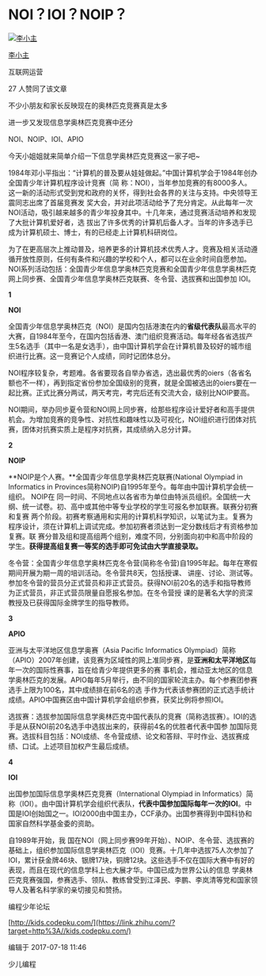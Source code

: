 # NOI？IOI？NOIP？

[![李小主](https://pic3.zhimg.com/v2-1b0c6934aa6fcc7f29d06e8f7e0b2852_xs.jpg?source=172ae18b)](https://www.zhihu.com/people/li-xiao-zhu-47-58)

[李小主](https://www.zhihu.com/people/li-xiao-zhu-47-58)

互联网运营



27 人赞同了该文章

不少小朋友和家长反映现在的奥林匹克竞赛真是太多

进一步又发现信息学奥林匹克竞赛中还分

NOI、NOIP、IOI、APIO

今天小姐姐就来简单介绍一下信息学奥林匹克竞赛这一家子吧~





1984年邓小平指出：“计算机的普及要从娃娃做起。”中国计算机学会于1984年创办全国青少年计算机程序设计竞赛（简 称：NOI），当年参加竞赛的有8000多人。这一新的活动形式受到党和政府的关怀，得到社会各界的关注与支持。中央领导王震同志出席了首届竞赛发 奖大会，并对此项活动给予了充分肯定。从此每年一次NOI活动，吸引越来越多的青少年投身其中。十几年来，通过竞赛活动培养和发现了大批计算机爱好者，选 拔出了许多优秀的计算机后备人才。当年的许多选手已成为计算机硕士、博士，有的已经走上计算机科研岗位。



为了在更高层次上推动普及，培养更多的计算机技术优秀人才。竞赛及相关活动遵循开放性原则，任何有条件和兴趣的学校和个人，都可以在业余时间自愿参加。 NOI系列活动包括：全国青少年信息学奥林匹克竞赛和全国青少年信息学奥林匹克网上同步赛、全国青少年信息学奥林匹克联赛、冬令营、选拔赛和出国参加 IOI。



**1**

**NOI**



全国青少年信息学奥林匹克（NOI）是国内包括港澳在内的**省级代表队**最高水平的大赛，自1984年至今，在国内包括香港、澳门组织竞赛活动。每年经各省选拔产生5名选手（其中一名是女选手），由中国计算机学会在计算机普及较好的城市组织进行比赛。这一竞赛记个人成绩，同时记团体总分。



NOI程序较复杂，考题难。各省要现各自举办省选，选出最优秀的oiers（各省名额也不一样），再到指定省份参加全国级别的竞赛，就是全国被选出的oiers要在一起比赛。正式比赛分两试，两天考完，考完后还有交流大会，级别比NOIP要高。



NOI期间，举办同步夏令营和NOI网上同步赛，给那些程序设计爱好者和高手提供机会。为增加竞赛的竞争性、对抗性和趣味性以及可视化，NOI组织进行团体对抗赛，团体对抗赛实质上是程序对抗赛，其成绩纳入总分计算。



**2**

**NOIP**



**NOIP是个人赛。**全国青少年信息学奥林匹克联赛(National Olympiad in Informatics in Provinces简称NOIP)自1995年至今。每年由中国计算机学会统一组织。 NOIP在 同一时间、不同地点以各省市为单位由特派员组织。全国统一大纲、统一试卷。初、高中或其他中等专业学校的学生可报名参加联赛。联赛分初赛和复赛 两个阶段。初赛考察通用和实用的计算机科学知识，以笔试为主。复赛为程序设计，须在计算机上调试完成。参加初赛者须达到一定分数线后才有资格参加复赛。联 赛分普及组和提高组两个组别，难度不同，分别面向初中和高中阶段的学生。**获得提高组复赛一等奖的选手即可免试由大学直接录取。**



冬令营：全国青少年信息学奥林匹克冬令营(简称冬令营)自1995年起。每年在寒假期间开展为期一周的培训活动。冬令营共8天，包括授课、 讲座、讨论、测试等。参加冬令营的营员分正式营员和非正式营员。获得NOI前20名的选手和指导教师为正式营员，非正式营员限量自愿报名参加。在冬令营授 课的是著名大学的资深教授及已获得国际金牌学生的指导教师。



**3**

**APIO**



亚洲与太平洋地区信息学奥赛（Asia Pacific Informatics Olympiad）简称（APIO）2007年创建，该竞赛为区域性的网上准同步赛，是**亚洲和太平洋地区**每年一次的国际性赛事，旨在给青少年提供更多的赛 事机会，推动亚太地区的信息学奥林匹克的发展。APIO每年5月举行，由不同的国家轮流主办。每个参赛团参赛选手上限为100名，其中成绩排在前6名的选 手作为代表该参赛团的正式选手统计成绩。APIO中国赛区由中国计算机学会组织参赛，获奖比例将参照IOI。



选拔赛：选拔参加国际信息学奥林匹克中国代表队的竞赛（简称选拔赛）。IOI的选手是从获NOI前20名选手中选拔出来的，获得前4名的优胜者代表中国参 加国际竞赛。选拔科目包括：NOI成绩、冬令营成绩、论文和答辩、平时作业、选拔赛成绩、口试。上述项目加权产生最后成绩。



**4**

**IOI**



出国参加国际信息学奥林匹克竞赛（International Olympiad in Informatics）简称（IOI）。由中国计算机学会组织代表队，**代表中国参加国际每年一次的IOI**。中国是IOI创始国之一。IOI2000由中国主办，CCF承办。出国参赛得到中国科协和国家自然科学基金委的资助。



自1989年开始，我 国在NOI（网上同步赛99年开始）、NOIP、冬令营、选拔赛的基础上，组织参加国际信息学奥林匹克（IOI）竞赛。十几年中选拔75人次参加了 IOI，累计获金牌46块、银牌17块，铜牌12块。这些选手不仅在国际大赛中有好的表现，而且在现代的信息学科上也大展才华。中国已成为世界公认的信息 学奥林匹克竞赛强国，参赛选手、领队、教练曾受到江泽民、李鹏、李岚清等党和国家领导人及著名科学家的亲切接见和赞扬。







编程少年论坛

[http://kids.codepku.com/](https://link.zhihu.com/?target=http%3A//kids.codepku.com/)





编辑于 2017-07-18 11:46

少儿编程